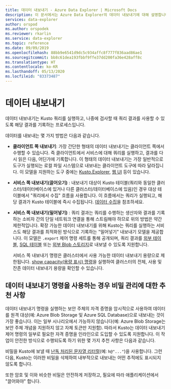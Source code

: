 ```yaml
---
title: 데이터 내보내기 - Azure Data Explorer | Microsoft Docs
description: 이 문서에서는 Azure Data Explorer의 데이터 내보내기에 대해 설명합니다.
services: data-explorer
author: orspod
ms.author: orspodek
ms.reviewer: rkarlin
ms.service: data-explorer
ms.topic: reference
ms.date: 09/09/2019
ms.openlocfilehash: 88bb9e6541d9dc5c934affc8f777f836aad86ae1
ms.sourcegitcommit: bb8c61dea193fbbf9ffe37dd200fa36e428aff8c
ms.translationtype: HT
ms.contentlocale: ko-KR
ms.lasthandoff: 05/13/2020
ms.locfileid: "83373487"
---
```

# <a name="data-export"></a>데이터 내보내기

데이터 내보내기는 Kusto 쿼리를 실행하고, 나중에 검사할 때 쿼리 결과를 사용할 수 있도록 해당 결과를 기록하는 프로세스입니다.

데이터를 내보내는 몇 가지 방법은 다음과 같습니다.

* **클라이언트 쪽 내보내기**: 가장 간단한 형태의 데이터 내보내기는 클라이언트 쪽에서 수행할 수 있습니다. 즉 클라이언트에서 서비스에 대해 쿼리를 실행하고, 결과를 다시 읽은 다음, 어딘가에 기록합니다. 이 형태의 데이터 내보내기는 가장 일반적으로 도구가 실행되는 로컬 파일 시스템으로 내보내는 클라이언트 도구에 따라 달라집니다. 이 모델을 지원하는 도구 중에는 [Kusto.Explorer](../../tools/kusto-explorer.md), [웹 UI](../../../web-query-data.md) 등이 있습니다.

* **서비스 쪽 내보내기(끌어오기)** : 내보내기 대상이 Kusto 테이블(쿼리와 동일한 클러스터/데이터베이스에 있거나 다른 클러스터/데이터베이스에 있음)인 경우 대상 테이블에서 "쿼리에서 수집" 흐름을 사용합니다. 이 흐름에서는 쿼리가 실행되고, 해당 결과가 Kusto 테이블에 즉시 수집됩니다. [데이터 수집](../data-ingestion/index.md)을 참조하세요.



* **서비스 쪽 내보내기(밀어넣기)** : 쿼리 결과는 쿼리를 수행하는 생산자와 결과를 기록하는 소비자 간의 단일 네트워크 연결을 통해 스트림해야 하므로 위의 방법은 약간 제한적입니다. 확장 가능한 데이터 내보내기를 위해 Kusto는 쿼리를 실행하는 서비스도 해당 결과를 최적화된 방식으로 기록하는 "밀어넣기" 내보내기 모델을 제공합니다. 이 모델은 `.export` 제어 명령 세트를 통해 공개되며, 쿼리 결과를 [외부 테이블](export-data-to-an-external-table.md), [SQL 테이블](export-data-to-sql.md) 또는 [외부 Blob 스토리지](export-data-to-storage.md)로 내보낼 수 있도록 지원합니다.
  
  서비스 쪽 내보내기 명령은 클러스터에서 사용 가능한 데이터 내보내기 용량으로 제한됩니다. 
  [show capacity(용량 표시) 명령](../../management/diagnostics.md#show-capacity)을 실행하여 클러스터의 전체, 사용 및 잔존 데이터 내보내기 용량을 확인할 수 있습니다.

## <a name="recommendations-for-secret-management-when-using-data-export-commands"></a>데이터 내보내기 명령을 사용하는 경우 비밀 관리에 대한 추천 사항

데이터 내보내기 명령을 실행하는 보안 주체의 자격 증명을 암시적으로 사용하여 데이터를 원격 대상(예: Azure Blob Storage 및 Azure SQL Database)으로 내보내는 것이 가장 좋습니다. 이는 일부 시나리오에서 가능하지 않습니다(예: Azure Blob Storage는 보안 주체 개념을 지원하지 않고 자체 토큰만 지원함). 따라서 Kusto는 데이터 내보내기 제어 명령의 일부로 필요한 자격 증명을 인라인으로 도입할 수 있도록 지원합니다. 이 작업이 안전한 방식으로 수행되도록 하기 위한 몇 가지 추천 사항은 다음과 같습니다.

비밀을 Kusto에 보낼 때 [난독 처리된 문자열 리터럴](../../query/scalar-data-types/string.md#obfuscated-string-literals)(예: `h@"..."`)을 사용합니다.
그런 다음, Kusto는 이러한 비밀을 삭제하여 내부적으로 내보내는 어떤 추적에도 표시되지 않도록 합니다.

또한 암호 및 이와 비슷한 비밀은 안전하게 저장하고, 필요에 따라 애플리케이션에서 "끌어와야" 합니다.
